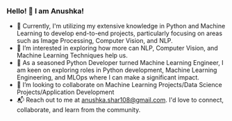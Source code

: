 ### Hello! 👋 I am Anushka!

<!--
**anush97/anush97** is a ✨ _special_ ✨ repository because its `README.md` (this file) appears on your GitHub profile.

Here are some ideas to get you started:

- 🔭 I’m currently working on an E2E project ideas
- 🌱 I’m currently learning ...
- 👯 I’m looking to collaborate on ...
- 🤔 I’m looking for help with ...
- 💬 Ask me about ...
- 📫 How to reach me: ...
- 😄 Pronouns: ...
- ⚡ Fun fact: ...
-->

- 🔭 Currently, I'm utilizing my extensive knowledge in Python and Machine Learning to develop end-to-end projects, particularly focusing on areas such as Image Processing, Computer Vision, and NLP.
- 👀 I’m interested in exploring how more can NLP, Computer Vision, and Machine Learning Techniques help us.
- 💼 As a seasoned Python Developer turned Machine Learning Engineer, I am keen on exploring roles in Python development, Machine Learning Engineering, and MLOps where I can make a significant impact.
- 🤝 I’m looking to collaborate on Machine Learning Projects/Data Science Projects/Application Development
- 📬 Reach out to me at anushka.shar108@gmail.com. I'd love to connect, collaborate, and learn from the community.
